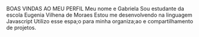 BOAS VINDAS AO MEU PERFIL
Meu nome e Gabriela
Sou estudante da escola Eugenia Vilhena de Moraes
Estou me desenvolvendo na linguagem Javascript
Utilizo esse espa;o para minha organiza;ao e compartilhamento de projetos.
